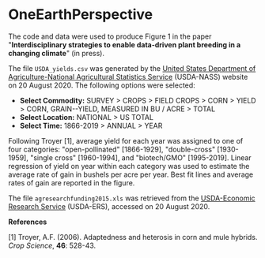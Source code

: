 # OneEarthPerspective

The code and data were used to produce Figure 1 in the paper "**Interdisciplinary strategies to enable data-driven plant breeding in a changing climate**" (in press).

The file `USDA_yields.csv` was generated by the [United States Department of Agriculture-National Agricultural Statistics Service](https://quickstats.nass.usda.gov/) (USDA-NASS) website on 20 August 2020. The following options were selected:
- **Select Commodity:** SURVEY > CROPS > FIELD CROPS > CORN > YIELD > CORN, GRAIN--YIELD, MEASURED IN BU / ACRE > TOTAL
- **Select Location:** NATIONAL > US TOTAL
- **Select Time:** 1866-2019 > ANNUAL > YEAR

Following Troyer [1], average yield for each year was assigned to one of four categories: "open-pollinated" [1866-1929], "double-cross" [1930-1959], "single cross" [1960-1994], and "biotech/GMO" [1995-2019]. Linear regression of yield on year within each category was used to estimate the average rate of gain in bushels per acre per year. Best fit lines and average rates of gain are reported in the figure.

The file `agresearchfunding2015.xls` was retrieved from the [USDA-Economic Research Service](https://www.ers.usda.gov/data-products/agricultural-research-funding-in-the-public-and-private-sectors/) (USDA-ERS), accessed on 20 August 2020.

**References**

[1] Troyer, A.F. (2006). Adaptedness and heterosis in corn and mule hybrids. *Crop Science*, **46**: 528-43.
